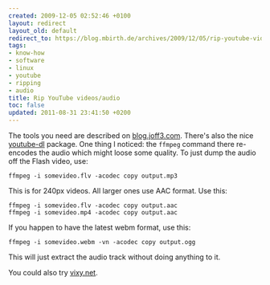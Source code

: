 ```yaml
---
created: 2009-12-05 02:52:46 +0100
layout: redirect
layout_old: default
redirect_to: https://blog.mbirth.de/archives/2009/12/05/rip-youtube-videosaudio.html
tags:
- know-how
- software
- linux
- youtube
- ripping
- audio
title: Rip YouTube videos/audio
toc: false
updated: 2011-08-31 23:41:50 +0200
---
```


The tools you need are described on [blog.joff3.com](http://blog.joff3.com/2008/02/downloading-and-ripping-music-from.html).
There's also the nice [youtube-dl](apt://youtube-dl) package. One thing I noticed: the `ffmpeg` command there re-encodes
the audio which might loose some quality. To just dump the audio off the Flash video, use:

    ffmpeg -i somevideo.flv -acodec copy output.mp3

This is for 240px videos. All larger ones use AAC format. Use this:

    ffmpeg -i somevideo.flv -acodec copy output.aac
    ffmpeg -i somevideo.mp4 -acodec copy output.aac

If you happen to have the latest webm format, use this:

    ffmpeg -i somevideo.webm -vn -acodec copy output.ogg


This will just extract the audio track without doing anything to it.


You could also try [vixy.net](http://vixy.net/).